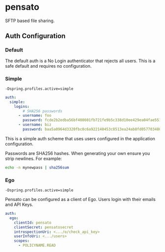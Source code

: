 # pensato
SFTP based file sharing.

## Auth Configuration

### Default
The default auth is a No Login authenticator that rejects all users.
This is a safe default and requires no configuration.

### Simple
```
-Dspring.profiles.active=simple
```
```yaml
auth:
  simple:
    logins:
        # SHA256 passwords
      - username: foo
        password: fcde2b2edba56bf408601fb721fe9b5c338d10ee429ea04fae5511b68fbf8fb9
      - username: biz
        password: baa5a0964d3320fbc0c6a922140453c8513ea24ab8fd0577034804a967248096
```

This is a simple auth scheme that uses users configured in the application configuration.

Passwords are SHA256 hashes. When generating your own ensure you strip newlines. For example:
```bash
echo -n mynewpass | sha256sum
```

### Ego
```
-Dspring.profiles.active=simple
```
Pensato can be configured as a client of Ego. Users login with their emails and API Keys.

```yaml
auth:
  ego:
    clientId: pensato
    clientSecret: pensatosecret
    introspectionUri: <.../o/check_api_key>
    userInfoUri: <.../users>
    scopes:
      - POLICYNAME.READ
```